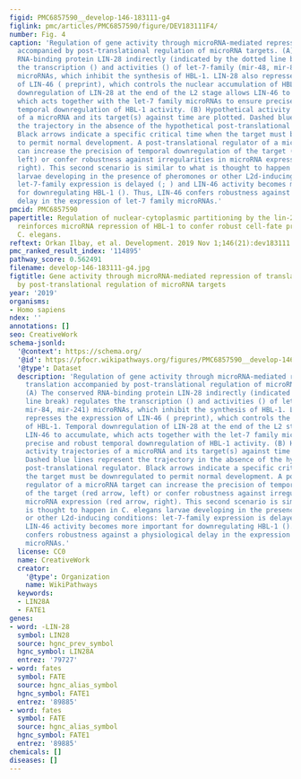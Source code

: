 ```yaml
---
figid: PMC6857590__develop-146-183111-g4
figlink: pmc/articles/PMC6857590/figure/DEV183111F4/
number: Fig. 4
caption: 'Regulation of gene activity through microRNA-mediated repression of translation
  accompanied by post-translational regulation of microRNA targets. (A) The conserved
  RNA-binding protein LIN-28 indirectly (indicated by the dotted line break) regulates
  the transcription () and activities () of let-7-family (mir-48, mir-84, mir-241)
  microRNAs, which inhibit the synthesis of HBL-1. LIN-28 also represses the expression
  of LIN-46 ( preprint), which controls the nuclear accumulation of HBL-1. Temporal
  downregulation of LIN-28 at the end of the L2 stage allows LIN-46 to accumulate,
  which acts together with the let-7 family microRNAs to ensure precise and robust
  temporal downregulation of HBL-1 activity. (B) Hypothetical activity trajectories
  of a microRNA and its target(s) against time are plotted. Dashed blue lines represent
  the trajectory in the absence of the hypothetical post-translational regulator.
  Black arrows indicate a specific critical time when the target must be downregulated
  to permit normal development. A post-translational regulator of a microRNA target
  can increase the precision of temporal downregulation of the target (red arrow,
  left) or confer robustness against irregularities in microRNA expression (red arrow,
  right). This second scenario is similar to what is thought to happen in C. elegans
  larvae developing in the presence of pheromones or other L2d-inducing conditions:
  let-7-family expression is delayed (; ) and LIN-46 activity becomes more important
  for downregulating HBL-1 (). Thus, LIN-46 confers robustness against a physiological
  delay in the expression of let-7 family microRNAs.'
pmcid: PMC6857590
papertitle: Regulation of nuclear-cytoplasmic partitioning by the lin-28-lin-46 pathway
  reinforces microRNA repression of HBL-1 to confer robust cell-fate progression in
  C. elegans.
reftext: Orkan Ilbay, et al. Development. 2019 Nov 1;146(21):dev183111.
pmc_ranked_result_index: '114895'
pathway_score: 0.562491
filename: develop-146-183111-g4.jpg
figtitle: Gene activity through microRNA-mediated repression of translation accompanied
  by post-translational regulation of microRNA targets
year: '2019'
organisms:
- Homo sapiens
ndex: ''
annotations: []
seo: CreativeWork
schema-jsonld:
  '@context': https://schema.org/
  '@id': https://pfocr.wikipathways.org/figures/PMC6857590__develop-146-183111-g4.html
  '@type': Dataset
  description: 'Regulation of gene activity through microRNA-mediated repression of
    translation accompanied by post-translational regulation of microRNA targets.
    (A) The conserved RNA-binding protein LIN-28 indirectly (indicated by the dotted
    line break) regulates the transcription () and activities () of let-7-family (mir-48,
    mir-84, mir-241) microRNAs, which inhibit the synthesis of HBL-1. LIN-28 also
    represses the expression of LIN-46 ( preprint), which controls the nuclear accumulation
    of HBL-1. Temporal downregulation of LIN-28 at the end of the L2 stage allows
    LIN-46 to accumulate, which acts together with the let-7 family microRNAs to ensure
    precise and robust temporal downregulation of HBL-1 activity. (B) Hypothetical
    activity trajectories of a microRNA and its target(s) against time are plotted.
    Dashed blue lines represent the trajectory in the absence of the hypothetical
    post-translational regulator. Black arrows indicate a specific critical time when
    the target must be downregulated to permit normal development. A post-translational
    regulator of a microRNA target can increase the precision of temporal downregulation
    of the target (red arrow, left) or confer robustness against irregularities in
    microRNA expression (red arrow, right). This second scenario is similar to what
    is thought to happen in C. elegans larvae developing in the presence of pheromones
    or other L2d-inducing conditions: let-7-family expression is delayed (; ) and
    LIN-46 activity becomes more important for downregulating HBL-1 (). Thus, LIN-46
    confers robustness against a physiological delay in the expression of let-7 family
    microRNAs.'
  license: CC0
  name: CreativeWork
  creator:
    '@type': Organization
    name: WikiPathways
  keywords:
  - LIN28A
  - FATE1
genes:
- word: -LIN-28
  symbol: LIN28
  source: hgnc_prev_symbol
  hgnc_symbol: LIN28A
  entrez: '79727'
- word: fates
  symbol: FATE
  source: hgnc_alias_symbol
  hgnc_symbol: FATE1
  entrez: '89885'
- word: fates
  symbol: FATE
  source: hgnc_alias_symbol
  hgnc_symbol: FATE1
  entrez: '89885'
chemicals: []
diseases: []
---
```

